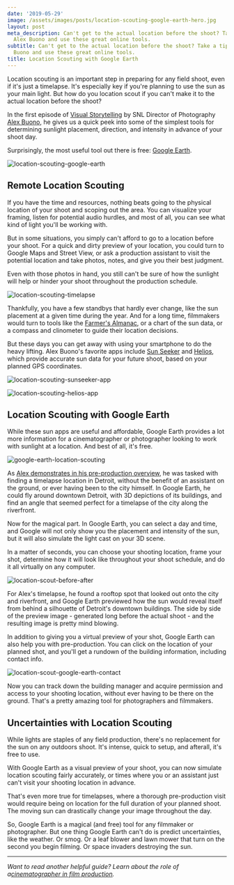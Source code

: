 ```yaml
---
date: '2019-05-29'
image: /assets/images/posts/location-scouting-google-earth-hero.jpg
layout: post
meta_description: Can't get to the actual location before the shoot? Take a tip from
  Alex Buono and use these great online tools.
subtitle: Can't get to the actual location before the shoot? Take a tip from Alex
  Buono and use these great online tools.
title: Location Scouting with Google Earth
---
```


Location scouting is an important step in preparing for any field shoot, even if it's just a timelapse. It's especially key if you're planning to use the sun as your main light. But how do you location scout if you can't make it to the actual location before the shoot?

In the first episode of [Visual Storytelling](https://www.mzed.com/courses/art-of-visual-storytelling) by SNL Director of Photography [Alex Buono](https://www.mzed.com/educators/alex-buono), he gives us a quick peek into some of the simplest tools for determining sunlight placement, direction, and intensity in advance of your shoot day.

Surprisingly, the most useful tool out there is free: [Google Earth](https://www.google.com/earth/).

![location-scouting-google-earth](https://mzed-cdn1.sfo2.cdn.digitaloceanspaces.com/uploads/news/location-scouting-google-earth-app.jpg)

## Remote Location Scouting

If you have the time and resources, nothing beats going to the physical location of your shoot and scoping out the area. You can visualize your framing, listen for potential audio hurdles, and most of all, you can see what kind of light you'll be working with.

But in some situations, you simply can't afford to go to a location before your shoot. For a quick and dirty preview of your location, you could turn to Google Maps and Street View, or ask a production assistant to visit the potential location and take photos, notes, and give you their best judgment.

Even with those photos in hand, you still can't be sure of how the sunlight will help or hinder your shoot throughout the production schedule.

![location-scouting-timelapse](https://mzed-cdn1.sfo2.cdn.digitaloceanspaces.com/uploads/news/location-scouting-timelapse.jpg)

Thankfully, you have a few standbys that hardly ever change, like the sun placement at a given time during the year. And for a long time, filmmakers would turn to tools like the [Farmer's Almanac](https://en.wikipedia.org/wiki/Farmers%27_Almanac), or a chart of the sun data, or a compass and clinometer to guide their location decisions.

But these days you can get away with using your smartphone to do the heavy lifting. Alex Buono's favorite apps include [Sun Seeker](https://apps.apple.com/us/app/sun-seeker-tracker-compass/id330247123) and [Helios](https://apps.apple.com/us/app/helios-pro/id1187474993), which provide accurate sun data for your future shoot, based on your planned GPS coordinates.

![location-scouting-sunseeker-app](https://mzed-cdn1.sfo2.cdn.digitaloceanspaces.com/uploads/news/location-scouting-sunseeker-app.jpg)

![location-scouting-helios-app](https://mzed-cdn1.sfo2.cdn.digitaloceanspaces.com/uploads/news/location-scouting-helios-app.jpg)

## Location Scouting with Google Earth

While these sun apps are useful and affordable, Google Earth provides a lot more information for a cinematographer or photographer looking to work with sunlight at a location. And best of all, it's free.

![google-earth-location-scouting](https://mzed-cdn1.sfo2.cdn.digitaloceanspaces.com/uploads/news/google-earth-location-scouting.jpg)

As [Alex demonstrates in his pre-production overview](https://www.mzed.com/courses/art-of-visual-storytelling/modules/1?t=908), he was tasked with finding a timelapse location in Detroit, without the benefit of an assistant on the ground, or ever having been to the city himself. In Google Earth, he could fly around downtown Detroit, with 3D depictions of its buildings, and find an angle that seemed perfect for a timelapse of the city along the riverfront.

Now for the magical part. In Google Earth, you can select a day and time, and Google will not only show you the placement and intensity of the sun, but it will also simulate the light cast on your 3D scene.

In a matter of seconds, you can choose your shooting location, frame your shot, determine how it will look like throughout your shoot schedule, and do it all virtually on any computer.

![location-scout-before-after](https://mzed-cdn1.sfo2.cdn.digitaloceanspaces.com/uploads/news/location-scout-before-after.jpg)

For Alex's timelapse, he found a rooftop spot that looked out onto the city and riverfront, and Google Earth previewed how the sun would reveal itself from behind a silhouette of Detroit's downtown buildings. The side by side of the preview image - generated long before the actual shoot - and the resulting image is pretty mind blowing.

In addition to giving you a virtual preview of your shot, Google Earth can also help you with pre-production. You can click on the location of your planned shot, and you'll get a rundown of the building information, including contact info.

![location-scout-google-earth-contact](https://mzed-cdn1.sfo2.cdn.digitaloceanspaces.com/uploads/news/location-scout-google-earth-contact.jpg)

Now you can track down the building manager and acquire permission and access to your shooting location, without ever having to be there on the ground. That's a pretty amazing tool for photographers and filmmakers.

## Uncertainties with Location Scouting

While lights are staples of any field production, there's no replacement for the sun on any outdoors shoot. It's intense, quick to setup, and afterall, it's free to use.

With Google Earth as a visual preview of your shoot, you can now simulate location scouting fairly accurately, or times where you or an assistant just can't visit your shooting location in advance. 

That's even more true for timelapses, where a thorough pre-production visit would require being on location for the full duration of your planned shoot. The moving sun can drastically change your image throughout the day.

So, Google Earth is a magical (and free) tool for any filmmaker or photographer. But one thing Google Earth can't do is predict uncertainties, like the weather. Or smog. Or a leaf blower and lawn mower that turn on the second you begin filming. Or space invaders destroying the sun.

* * *

_Want to read another helpful guide? Learn about the role of a[cinematographer in film production](https://www.mzed.com/news/cinematography-film-production)._